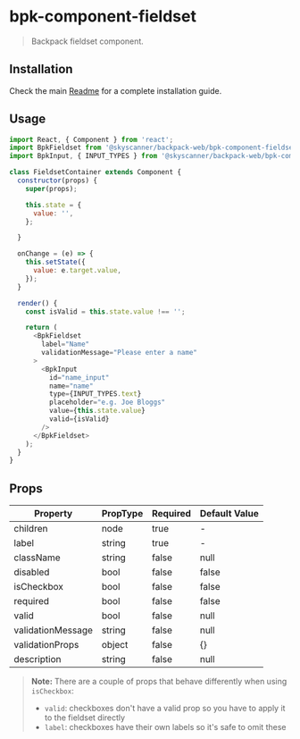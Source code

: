 # bpk-component-fieldset

> Backpack fieldset component.

## Installation

Check the main [Readme](https://github.com/skyscanner/backpack#usage) for a complete installation guide.

## Usage

```js
import React, { Component } from 'react';
import BpkFieldset from '@skyscanner/backpack-web/bpk-component-fieldset';
import BpkInput, { INPUT_TYPES } from '@skyscanner/backpack-web/bpk-component-input';

class FieldsetContainer extends Component {
  constructor(props) {
    super(props);

    this.state = {
      value: '',
    };

  }

  onChange = (e) => {
    this.setState({
      value: e.target.value,
    });
  }

  render() {
    const isValid = this.state.value !== '';

    return (
      <BpkFieldset
        label="Name"
        validationMessage="Please enter a name"
      >
        <BpkInput
          id="name_input"
          name="name"
          type={INPUT_TYPES.text}
          placeholder="e.g. Joe Bloggs"
          value={this.state.value}
          valid={isValid}
        />
      </BpkFieldset>
    );
  }
}
```

## Props

| Property          | PropType | Required | Default Value |
| ----------------- | -------- | -------- | ------------- |
| children          | node     | true     | -             |
| label             | string   | true     | -             |
| className         | string   | false    | null          |
| disabled          | bool     | false    | false         |
| isCheckbox        | bool     | false    | false         |
| required          | bool     | false    | false         |
| valid             | bool     | false    | null          |
| validationMessage | string   | false    | null          |
| validationProps   | object   | false    | {}            |
| description       | string   | false    | null          |

> **Note:** There are a couple of props that behave differently when using `isCheckbox`:
> - `valid`: checkboxes don't have a valid prop so you have to apply it to the fieldset directly
> - `label`: checkboxes have their own labels so it's safe to omit these
